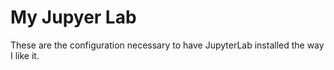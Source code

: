 # My Jupyer Lab

These are the configuration necessary to have JupyterLab installed the way I like it.